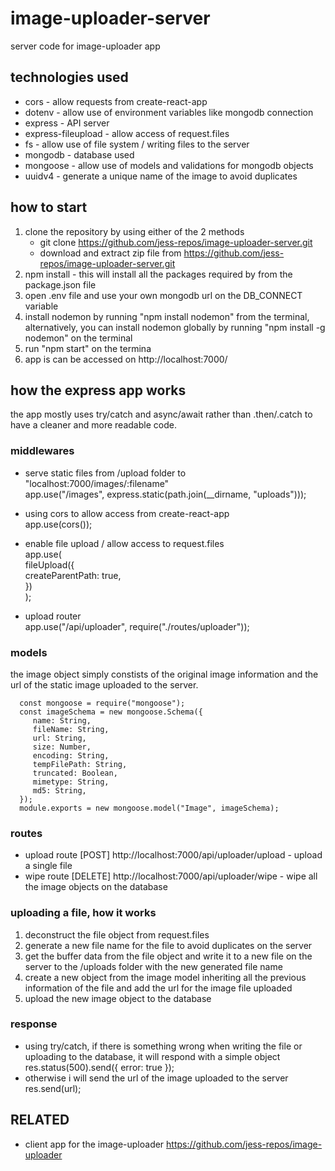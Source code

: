 # image-uploader-server

server code for image-uploader app

## technologies used

- cors - allow requests from create-react-app
- dotenv - allow use of environment variables like mongodb connection
- express - API server
- express-fileupload - allow access of request.files
- fs - allow use of file system / writing files to the server
- mongodb - database used
- mongoose - allow use of models and validations for mongodb objects
- uuidv4 - generate a unique name of the image to avoid duplicates

## how to start

1. clone the repository by using either of the 2 methods
   - git clone https://github.com/jess-repos/image-uploader-server.git
   - download and extract zip file from https://github.com/jess-repos/image-uploader-server.git
2. npm install - this will install all the packages required by from the package.json file
3. open .env file and use your own mongodb url on the DB_CONNECT variable
4. install nodemon by running "npm install nodemon" from the terminal, alternatively, you can install nodemon globally by running "npm install -g nodemon" on the terminal
5. run "npm start" on the termina
6. app is can be accessed on http://localhost:7000/

## how the express app works

the app mostly uses try/catch and async/await rather than .then/.catch to have a cleaner and more readable code.

### middlewares

- serve static files from /upload folder to "localhost:7000/images/:filename"\
  app.use("/images", express.static(path.join(\_\_dirname, "uploads")));

- using cors to allow access from create-react-app\
  app.use(cors());

- enable file upload / allow access to request.files\
  app.use(\
  fileUpload({ \
   createParentPath: true,\
  })\
  );

- upload router  
   app.use("/api/uploader", require("./routes/uploader"));

### models
the image object simply constists of the original image information and the url of the static image uploaded to the server.

```
  const mongoose = require("mongoose");
  const imageSchema = new mongoose.Schema({
     name: String,
     fileName: String,
     url: String,
     size: Number,
     encoding: String,
     tempFilePath: String,
     truncated: Boolean,
     mimetype: String,
     md5: String,
  });
  module.exports = new mongoose.model("Image", imageSchema);
```

### routes

- upload route [POST] http://localhost:7000/api/uploader/upload - upload a single file
- wipe route [DELETE] http://localhost:7000/api/uploader/wipe - wipe all the image objects on the database

### uploading a file, how it works

1. deconstruct the file object from request.files
2. generate a new file name for the file to avoid duplicates on the server
3. get the buffer data from the file object and write it to a new file on the server to the /uploads folder with the new generated file name
4. create a new object from the image model inheriting all the previous information of the file and add the url for the image file uploaded
5. upload the new image object to the database

### response

- using try/catch, if there is something wrong when writing the file or uploading to the database, it will respond with a simple object\
  res.status(500).send({ error: true });
- otherwise i will send the url of the image uploaded to the server\
   res.send(url);

## RELATED

- client app for the image-uploader https://github.com/jess-repos/image-uploader
